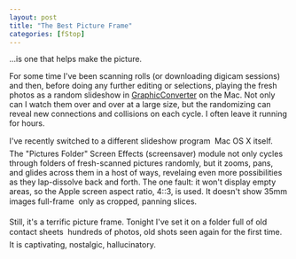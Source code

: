 ```yaml
---
layout: post
title: "The Best Picture Frame"
categories: [fStop]
---
```

...is one that helps make the picture.

For some time I've been scanning rolls (or downloading digicam sessions) and then, before doing any further editing or selections, playing the fresh photos as a random slideshow in <a href="http://www.lemkesoft.com/en/index.htm" target="linkframe">GraphicConverter</a> on the Mac. Not only can I watch them over and over at a large size, but the randomizing can reveal new connections and collisions on each cycle. I often leave it running for hours.

I've recently switched to a different slideshow program &#151; Mac OS X itself. The "Pictures Folder" Screen Effects (screensaver) module not only cycles through folders of fresh-scanned pictures randomly, but it zooms, pans, and glides across them in a host of ways, revelaing even more possibilities as they lap-dissolve back and forth. The one fault: it won't display empty areas, so the Apple screen aspect ratio, 4::3, is used. It doesn't show 35mm images full-frame &#151; only as cropped, panning slices.

Still, it's a terrific picture frame. Tonight I've set it on a folder full of old contact sheets &#151; hundreds of photos, old shots seen again for the first time. It is captivating, nostalgic, hallucinatory.


